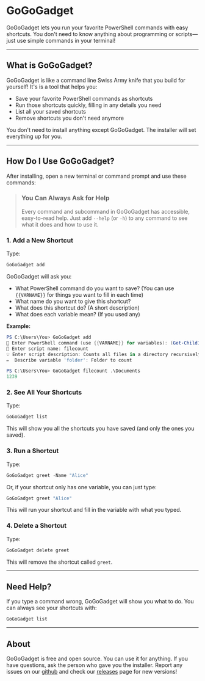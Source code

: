 # GoGoGadget

GoGoGadget lets you run your favorite PowerShell commands with easy shortcuts. You don't need to know anything about programming or scripts—just use simple commands in your terminal!

---

## What is GoGoGadget?

GoGoGadget is like a command line Swiss Army knife that you build for yourself! It's is a tool that helps you:

- Save your favorite PowerShell commands as shortcuts
- Run those shortcuts quickly, filling in any details you need
- List all your saved shortcuts
- Remove shortcuts you don't need anymore

You don't need to install anything except GoGoGadget. The installer will set everything up for you.

---

## How Do I Use GoGoGadget?

After installing, open a new terminal or command prompt and use these commands:

>### You Can Always Ask for Help
>
>Every command and subcommand in GoGoGadget has accessible, easy-to-read help. Just add `--help` (or `-h`) to any command to see what it does and how to use it.

### 1. Add a New Shortcut

Type:

```powershell
GoGoGadget add
```

GoGoGadget will ask you:

- What PowerShell command do you want to save? (You can use `{{VARNAME}}` for things you want to fill in each time)
- What name do you want to give this shortcut?
- What does this shortcut do? (A short description)
- What does each variable mean? (If you used any)

**Example:**

```powershell
PS C:\Users\You> GoGoGadget add
📝 Enter PowerShell command (use {{VARNAME}} for variables): (Get-ChildItem {{folder}} -Recurse -File | Measure-Object).Count
🔖 Enter script name: filecount
💡 Enter script description: Counts all files in a directory recursively (all the files in all the folders)
✏️  Describe variable 'folder': Folder to count

PS C:\Users\You> GoGoGadget filecount .\Documents
1239
```

### 2. See All Your Shortcuts

Type:

```powershell
GoGoGadget list
```

This will show you all the shortcuts you have saved (and only the ones you saved).

### 3. Run a Shortcut

Type:

```powershell
GoGoGadget greet -Name "Alice"
```

Or, if your shortcut only has one variable, you can just type:

```powershell
GoGoGadget greet "Alice"
```

This will run your shortcut and fill in the variable with what you typed.

### 4. Delete a Shortcut

Type:

```powershell
GoGoGadget delete greet
```

This will remove the shortcut called `greet`.

---

## Need Help?

If you type a command wrong, GoGoGadget will show you what to do. You can always see your shortcuts with:

```powershell
GoGoGadget list
```

---

## About

GoGoGadget is free and open source. You can use it for anything. If you have questions, ask the person who gave you the installer. Report any issues on our [github](https://github.com/kviking/gogo/issues) and check our [releases](https://github.com/gogo/releases) page for new versions!
